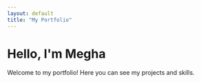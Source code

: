 ```yaml
---
layout: default
title: "My Portfolio"
---
```

# Hello, I'm Megha

Welcome to my portfolio! Here you can see my projects and skills.
